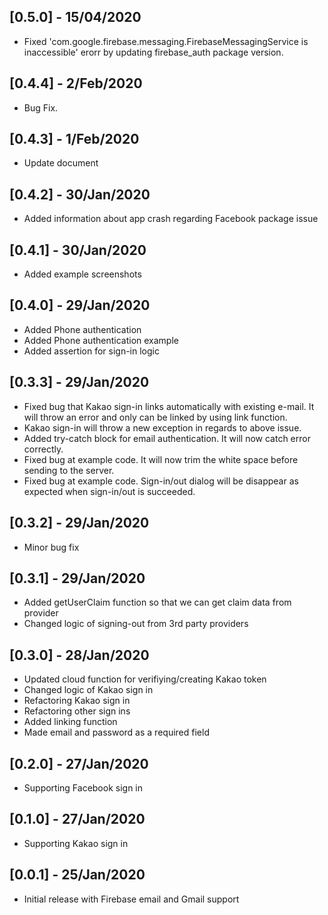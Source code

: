 ## [0.5.0] - 15/04/2020

- Fixed 'com.google.firebase.messaging.FirebaseMessagingService is inaccessible' erorr by updating firebase_auth package version.

## [0.4.4] - 2/Feb/2020

- Bug Fix.

## [0.4.3] - 1/Feb/2020

- Update document

## [0.4.2] - 30/Jan/2020

- Added information about app crash regarding Facebook package issue

## [0.4.1] - 30/Jan/2020

- Added example screenshots

## [0.4.0] - 29/Jan/2020

- Added Phone authentication
- Added Phone authentication example
- Added assertion for sign-in logic

## [0.3.3] - 29/Jan/2020

- Fixed bug that Kakao sign-in links automatically with existing e-mail. It will throw an error and only can be linked by using link function.
- Kakao sign-in will throw a new exception in regards to above issue.
- Added try-catch block for email authentication. It will now catch error correctly.
- Fixed bug at example code. It will now trim the white space before sending to the server.
- Fixed bug at example code. Sign-in/out dialog will be disappear as expected when sign-in/out is succeeded.

## [0.3.2] - 29/Jan/2020

- Minor bug fix

## [0.3.1] - 29/Jan/2020

- Added getUserClaim function so that we can get claim data from provider
- Changed logic of signing-out from 3rd party providers

## [0.3.0] - 28/Jan/2020

- Updated cloud function for verifiying/creating Kakao token
- Changed logic of Kakao sign in
- Refactoring Kakao sign in
- Refactoring other sign ins
- Added linking function
- Made email and password as a required field

## [0.2.0] - 27/Jan/2020

- Supporting Facebook sign in

## [0.1.0] - 27/Jan/2020

- Supporting Kakao sign in

## [0.0.1] - 25/Jan/2020

- Initial release with Firebase email and Gmail support
